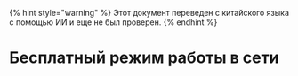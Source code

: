 
{% hint style="warning" %}
Этот документ переведен с китайского языка с помощью ИИ и еще не был проверен.
{% endhint %}

# Бесплатный режим работы в сети